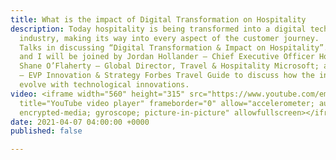 ```yaml
---
title: What is the impact of Digital Transformation on Hospitality
description: Today hospitality is being transformed into a digital technology-enabled
  industry, making its way into every aspect of the customer journey.  This week Hospitality
  Talks in discussing “Digital Transformation & Impact on Hospitality”. Sam-Erik Ruttmann
  and I will be joined by Jordan Hollander – Chief Executive Officer HotelTechReport.com;
  Shane O’Flaherty – Global Director, Travel & Hospitality Microsoft; and Stuart Greif
  – EVP Innovation & Strategy Forbes Travel Guide to discuss how the industry will
  evolve with technological innovations.
video: <iframe width="560" height="315" src="https://www.youtube.com/embed/mQjxLOXvhck"
  title="YouTube video player" frameborder="0" allow="accelerometer; autoplay; clipboard-write;
  encrypted-media; gyroscope; picture-in-picture" allowfullscreen></iframe>
date: 2021-04-07 04:00:00 +0000
published: false

---
```


